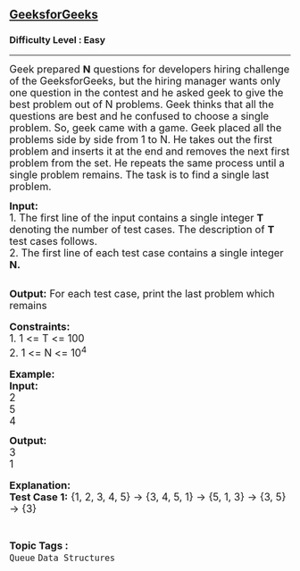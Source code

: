 <h2><a href="https://www.geeksforgeeks.org/problems/geeksforgeeks/0">GeeksforGeeks</a></h2><h3>Difficulty Level : Easy</h3><hr><div class="problems_problem_content__Xm_eO"><p><span style="font-size:18px">Geek prepared <strong>N</strong> questions for developers hiring challenge of the GeeksforGeeks, but the hiring manager wants only one question in the contest and he asked geek to give the best problem out of N problems. Geek thinks that all the questions are best and he confused to choose a single problem. So, geek came with a game. Geek placed all the problems side by side from 1 to N. </span><span style="font-size:18px">He takes out the first problem and inserts it at the end and removes the next first problem from the set. He repeats the same process until a single problem remains. The task is to find a single last problem. </span></p>

<p><span style="font-size:18px"><strong>Input: </strong><br>
1. The first line of the input contains a single integer<em> </em> <strong>T</strong> denoting the number of test cases. The description of&nbsp;<strong>T</strong> test cases follows.<br>
2. The first line of each test case contains a single integer<strong> N</strong><strong>.</strong></span></p>

<p><br>
<span style="font-size:18px"><strong>Output:</strong> For each test case, print the last problem which remains</span><br>
<br>
<span style="font-size:18px"><strong>Constraints:</strong><br>
1. 1 &lt;= T &lt;= 100</span><br>
<span style="font-size:18px">2. </span><span style="font-size:18px">1 &lt;= N &lt;= 10<sup>4</sup></span><br>
<br>
<span style="font-size:18px"><strong>Example:<br>
Input:</strong></span><br>
<span style="font-size:18px">2</span><br>
<span style="font-size:18px">5</span><br>
<span style="font-size:18px">4</span></p>

<p><strong><span style="font-size:18px">Output:</span></strong><br>
<span style="font-size:18px">3<br>
1</span><br>
<br>
<span style="font-size:18px"><strong>Explanation:<br>
Test Case 1:</strong> {1, 2, 3, 4, 5} -&gt; {3, 4, 5, 1} -&gt; {5, 1, 3} -&gt; {3, 5} -&gt; {3}</span></p>
</div><br><p><span style=font-size:18px><strong>Topic Tags : </strong><br><code>Queue</code>&nbsp;<code>Data Structures</code>&nbsp;